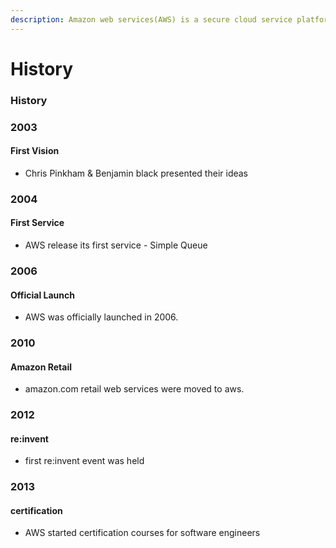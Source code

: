 ```yaml
---
description: Amazon web services(AWS) is a secure cloud service platform.
---
```


# History

### History

### 2003

#### First Vision

* Chris Pinkham & Benjamin black presented their ideas

### 2004

#### First Service

* AWS release its first service - Simple Queue

### 2006

#### Official Launch

* AWS was officially launched in 2006.

### 2010

#### Amazon Retail

* amazon.com retail web services were moved to aws.



### 2012

#### re:invent

* first re:invent event was held

### 2013

#### certification

* AWS started certification courses for software engineers&#x20;



